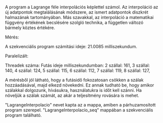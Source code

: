 A program a Lagrange féle interpolációs képlettel számol.
Az interpoláció az új adatpontok megtalálásának módszere, 
az ismert adatpontok diszkrét halmazának tartományában.
Más szavakkal, az interpoláció a matematikai függvény értékének becslésére szolgló technika, 
a független változó bármely köztes értékére.

Mérés:

A szekvenciális program számitási ideje: 21.0085 milliszekundum.

Paralelizált:

Threadek száma:  Futás ideje milliszekundumban:
2 szállal: 161, 
3 szállal: 140,
4 szállal: 124,
5 szállal: 115,
6 szállal: 112,
7 szállal: 119,
8 szállal: 127,

A mérésből jól látható, hogy a futásidő fokozatosan csökken a szálak hozzáadásával, 
majd elkezd növekedni. Ez annak tudható be, hogy amikor szálakkal dolgozunk, 
hívásukra, használatukra is időt kell szánni. Ha növeljük a szálak számát, 
az akár a teljesítmény rovására is mehet.

"LagrangeInterpolacio" nevet kapta az a mappa, amiben a párhuzamosított program szerepel.
"LagrangeInterpolacio_seq" mappában a szekvenciális program található.
